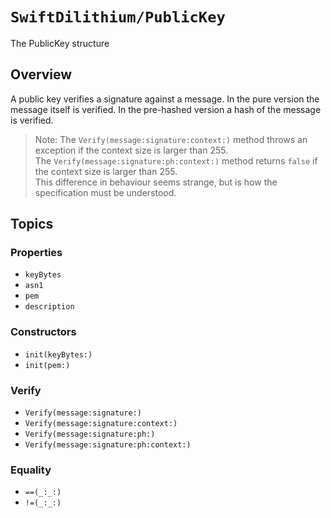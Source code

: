 # ``SwiftDilithium/PublicKey``

The PublicKey structure

## Overview

A public key verifies a signature against a message. In the pure version the message itself is verified.
In the pre-hashed version a hash of the message is verified.

> Note:
The `Verify(message:signature:context:)` method throws an exception if the context size is larger than 255.\
The `Verify(message:signature:ph:context:)` method returns `false` if the context size is larger than 255.\
This difference in behaviour seems strange, but is how the specification must be understood.

## Topics

### Properties

- ``keyBytes``
- ``asn1``
- ``pem``
- ``description``

### Constructors

- ``init(keyBytes:)``
- ``init(pem:)``

### Verify

- ``Verify(message:signature:)``
- ``Verify(message:signature:context:)``
- ``Verify(message:signature:ph:)``
- ``Verify(message:signature:ph:context:)``

### Equality

- ``==(_:_:)``
- ``!=(_:_:)``

